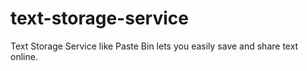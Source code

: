# text-storage-service
Text Storage Service like Paste Bin lets you easily save and share text online. 
